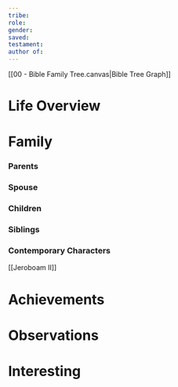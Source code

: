 ```yaml
---
tribe: 
role: 
gender: 
saved: 
testament: 
author of:
---
```





[[00 - Bible Family Tree.canvas|Bible Tree Graph]]

# Life Overview



# Family

### Parents 
### Spouse
### Children 
### Siblings

### Contemporary Characters 
[[Jeroboam II]]

# Achievements 

# Observations

# Interesting 

